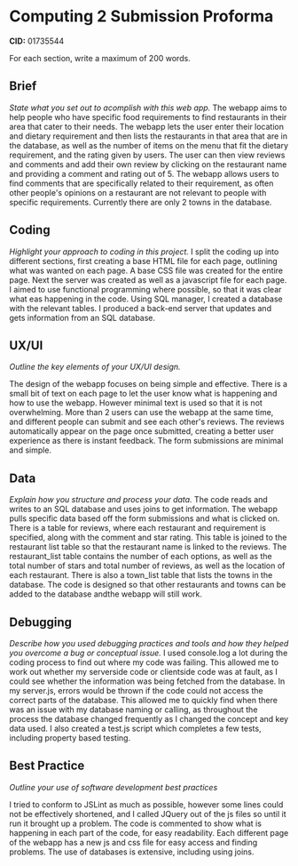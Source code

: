 # Computing 2 Submission Proforma

**CID:** 01735544

For each section, write a maximum of 200 words.

## Brief
*State what you set out to acomplish with this web app.*
The webapp aims to help people who have specific food requirements to find restaurants in their area that cater to their needs.
The webapp lets the user enter their location and dietary requirement and then lists the restaurants in that area that are in the database, as well as the number of items on the menu that fit the dietary requirement, and the rating given by users. The user can then view reviews and comments and add their own review by clicking on the restaurant name and providing a comment and rating out of 5. The webapp allows users to find comments that are specifically related to their requirement, as often other people's opinions on a restaurant are not relevant to people with specific requirements. Currently there are only 2 towns in the database.

## Coding
*Highlight your approach to coding in this project.*
I split the coding up into different sections, first creating a base HTML file for each page, outlining what was wanted on each page. A base CSS file was created for the entire page. Next the server was created as well as a javascript file for each page. I aimed to use functional programming where possible, so that it was clear what eas happening in the code. Using SQL manager, I created a database with the relevant tables. I produced a back-end server that updates and gets information from an SQL database.

## UX/UI
*Outline the key elements of your UX/UI design.*

The design of the webapp focuses on being simple and effective. There is a small bit of text on each page to let the user know what is happening and how to use the webapp. However minimal text is used so that it is not overwhelming. More than 2 users can use the webapp at the same time, and different people can submit and see each other's reviews. The reviews automatically appear on the page once submitted, creating a better user experience as there is instant feedback. The form submissions are minimal and simple.

## Data
*Explain how you structure and process your data.*
The code reads and writes to an SQL database and uses joins to get information. The webapp pulls specific data based off the form submissions and what is clicked on. There is a table for reviews, where each restaurant and requirement is specified, along with the comment and star rating. This table is joined to the restaurant list table so that the restaurant name is linked to the reviews. The restaurant_list table contains the number of each options, as well as the total number of stars and total number of reviews, as well as the location of each restaurant. There is also a town_list table that lists the towns in the database. The code is designed so that other restaurants and towns can be added to the database andthe webapp will still work.

## Debugging
*Describe how you used debugging practices and tools and how they helped you overcome a bug or conceptual issue.*
I used console.log a lot during the coding process to find out where my code was failing. This allowed me to work out whether my serverside code or clientside code was at fault, as I could see whether the information was being fetched from the database. In my server.js, errors would be thrown if the code could not access the correct parts of the database. This allowed me to quickly find when there was an issue with my database naming or calling, as throughout the process the database changed frequently as I changed the concept and key data used. I also created a test.js script which completes a few tests, including property based testing.

## Best Practice
*Outline your use of software development best practices*

I tried to conform to JSLint as much as possible, however some lines could not be effectively shortened, and I called JQuery out of the js files so until it run it brought up a problem. The code is commented to show what is happening in each part of the code, for easy readability. Each different page of the webapp has a new js and css file for easy access and finding problems. The use of databases is extensive, including using joins.

